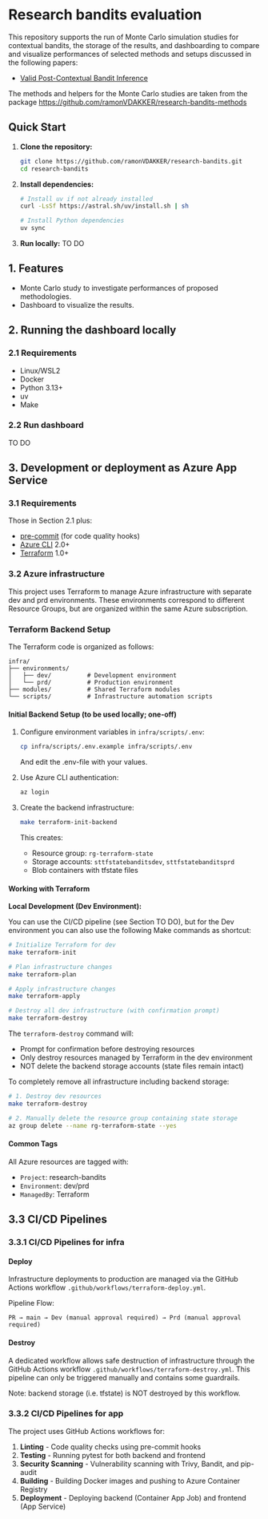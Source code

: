 # Research bandits evaluation

This repository supports the run of Monte Carlo simulation studies for 
contextual bandits, the storage of the results, and dashboarding to compare and visualize performances of selected methods and setups discussed in the following papers:
- [Valid Post-Contextual Bandit Inference](https://arxiv.org/abs/2505.13897)

The methods and helpers for the Monte Carlo studies are taken from the package https://github.com/ramonVDAKKER/research-bandits-methods

## Quick Start

1. **Clone the repository:**
   ```bash
   git clone https://github.com/ramonVDAKKER/research-bandits.git
   cd research-bandits
   ```

2. **Install dependencies:**
   ```bash
   # Install uv if not already installed
   curl -LsSf https://astral.sh/uv/install.sh | sh

   # Install Python dependencies
   uv sync
   ```

3. **Run locally:**
   TO DO

## 1. Features

- Monte Carlo study to investigate performances of proposed methodologies.
- Dashboard to visualize the results.

## 2. Running the dashboard locally

### 2.1 Requirements

- Linux/WSL2
- Docker
- Python 3.13+
- uv
- Make

### 2.2 Run dashboard

TO DO

## 3. Development or deployment as Azure App Service

### 3.1 Requirements

Those in Section 2.1 plus:

- [pre-commit](https://pre-commit.com/) (for code quality hooks)
- [Azure CLI](https://docs.microsoft.com/en-us/cli/azure/install-azure-cli) 2.0+
- [Terraform](https://www.terraform.io/downloads) 1.0+

### 3.2 Azure infrastructure

This project uses Terraform to manage Azure infrastructure with separate dev and prd environments. These environments correspond to different Resource Groups, but are organized within the same Azure subscription.

### Terraform Backend Setup

The Terraform code is organized as follows:

```
infra/
├── environments/
│   ├── dev/          # Development environment
│   └── prd/          # Production environment
├── modules/          # Shared Terraform modules
└── scripts/          # Infrastructure automation scripts
```

#### Initial Backend Setup (to be used locally; one-off)

1. Configure environment variables in `infra/scripts/.env`:
   ```bash
   cp infra/scripts/.env.example infra/scripts/.env
   ```
   And edit the .env-file with your values.

2. Use Azure CLI authentication:
   ```bash
   az login
   ```

2. Create the backend infrastructure:
   ```bash
   make terraform-init-backend
   ```

   This creates:
   - Resource group: `rg-terraform-state`
   - Storage accounts: `sttfstatebanditsdev`, `sttfstatebanditsprd`
   - Blob containers with tfstate files


#### Working with Terraform

**Local Development (Dev Environment):**

You can use the CI/CD pipeline (see Section TO DO), but for the
Dev environment you can also use the following Make commands as shortcut:

```bash
# Initialize Terraform for dev
make terraform-init

# Plan infrastructure changes
make terraform-plan

# Apply infrastructure changes
make terraform-apply

# Destroy all dev infrastructure (with confirmation prompt)
make terraform-destroy
```

The `terraform-destroy` command will:
- Prompt for confirmation before destroying resources
- Only destroy resources managed by Terraform in the dev environment
- NOT delete the backend storage accounts (state files remain intact)

To completely remove all infrastructure including backend storage:
```bash
# 1. Destroy dev resources
make terraform-destroy

# 2. Manually delete the resource group containing state storage
az group delete --name rg-terraform-state --yes
```

#### Common Tags

All Azure resources are tagged with:
- `Project`: research-bandits
- `Environment`: dev/prd
- `ManagedBy`: Terraform

## 3.3 CI/CD Pipelines

### 3.3.1 CI/CD Pipelines for infra

#### Deploy

Infrastructure deployments to production are managed via the GitHub Actions workflow `.github/workflows/terraform-deploy.yml`.

Pipeline Flow:
```
PR → main → Dev (manual approval required) → Prd (manual approval required)
```

#### Destroy

A dedicated workflow allows safe destruction of infrastructure through the GitHub Actions workflow `.github/workflows/terraform-destroy.yml`.
This pipeline can only be triggered manually and contains some guardrails.

Note: backend storage (i.e. tfstate) is NOT destroyed by this workflow.

### 3.3.2 CI/CD Pipelines for app

The project uses GitHub Actions workflows for:
1. **Linting** - Code quality checks using pre-commit hooks
2. **Testing** - Running pytest for both backend and frontend
3. **Security Scanning** - Vulnerability scanning with Trivy, Bandit, and pip-audit
4. **Building** - Building Docker images and pushing to Azure Container Registry
5. **Deployment** - Deploying backend (Container App Job) and frontend (App Service)
